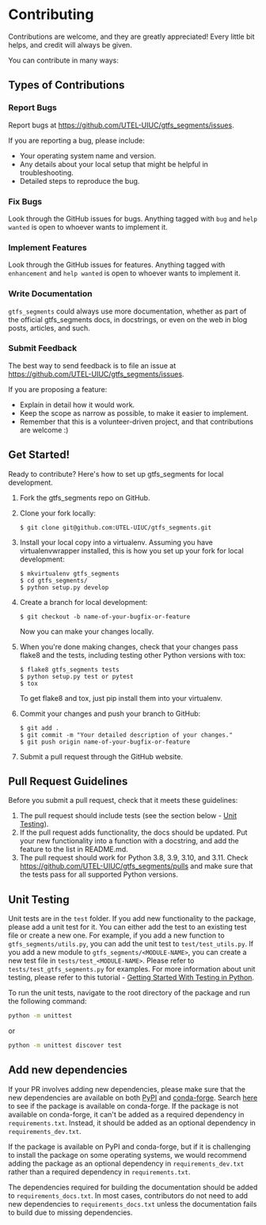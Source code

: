 # Contributing

Contributions are welcome, and they are greatly appreciated! Every
little bit helps, and credit will always be given.

You can contribute in many ways:

## Types of Contributions

### Report Bugs

Report bugs at <https://github.com/UTEL-UIUC/gtfs_segments/issues>.

If you are reporting a bug, please include:

-   Your operating system name and version.
-   Any details about your local setup that might be helpful in troubleshooting.
-   Detailed steps to reproduce the bug.

### Fix Bugs

Look through the GitHub issues for bugs. Anything tagged with `bug` and
`help wanted` is open to whoever wants to implement it.

### Implement Features

Look through the GitHub issues for features. Anything tagged with
`enhancement` and `help wanted` is open to whoever wants to implement it.

### Write Documentation

`gtfs_segments` could always use more documentation,
whether as part of the official gtfs_segments docs,
in docstrings, or even on the web in blog posts, articles, and such.

### Submit Feedback

The best way to send feedback is to file an issue at
<https://github.com/UTEL-UIUC/gtfs_segments/issues>.

If you are proposing a feature:

-   Explain in detail how it would work.
-   Keep the scope as narrow as possible, to make it easier to implement.
-   Remember that this is a volunteer-driven project, and that contributions are welcome :)

## Get Started!

Ready to contribute? Here's how to set up gtfs_segments for local development.

1.  Fork the gtfs_segments repo on GitHub.

2.  Clone your fork locally:

    ```shell
    $ git clone git@github.com:UTEL-UIUC/gtfs_segments.git
    ```

3.  Install your local copy into a virtualenv. Assuming you have
    virtualenvwrapper installed, this is how you set up your fork for
    local development:

    ```shell
    $ mkvirtualenv gtfs_segments
    $ cd gtfs_segments/
    $ python setup.py develop
    ```

4.  Create a branch for local development:

    ```shell
    $ git checkout -b name-of-your-bugfix-or-feature
    ```

    Now you can make your changes locally.

5.  When you're done making changes, check that your changes pass flake8
    and the tests, including testing other Python versions with tox:

    ```shell
    $ flake8 gtfs_segments tests
    $ python setup.py test or pytest
    $ tox
    ```

    To get flake8 and tox, just pip install them into your virtualenv.

6.  Commit your changes and push your branch to GitHub:

    ```shell
    $ git add .
    $ git commit -m "Your detailed description of your changes."
    $ git push origin name-of-your-bugfix-or-feature
    ```

7.  Submit a pull request through the GitHub website.

## Pull Request Guidelines

Before you submit a pull request, check that it meets these guidelines:

1.  The pull request should include tests (see the section below - [Unit Testing](#unit-testing)).
2.  If the pull request adds functionality, the docs should be updated.
    Put your new functionality into a function with a docstring, and add
    the feature to the list in README.md.
3.  The pull request should work for Python 3.8, 3.9, 3.10, and 3.11. Check <https://github.com/UTEL-UIUC/gtfs_segments/pulls> and make sure that the tests pass for all
    supported Python versions.

## Unit Testing

Unit tests are in the `test` folder. If you add new functionality to the package, please add a unit test for it. You can either add the test to an existing test file or create a new one. For example, if you add a new function to `gtfs_segments/utils.py`, you can add the unit test to `test/test_utils.py`. If you add a new module to `gtfs_segments/<MODULE-NAME>`, you can create a new test file in `tests/test_<MODULE-NAME>`. Please refer to `tests/test_gtfs_segments.py` for examples. For more information about unit testing, please refer to this tutorial - [Getting Started With Testing in Python](https://realpython.com/python-testing/).

To run the unit tests, navigate to the root directory of the package and run the following command:
```bash
python -m unittest
```
or 
```bash
python -m unittest discover test
```

## Add new dependencies

If your PR involves adding new dependencies, please make sure that the new dependencies are available on both [PyPI](https://pypi.org/) and [conda-forge](https://conda-forge.org/). Search [here](https://conda-forge.org/feedstock-outputs/) to see if the package is available on conda-forge. If the package is not available on conda-forge, it can't be added as a required dependency in `requirements.txt`. Instead, it should be added as an optional dependency in `requirements_dev.txt`.

If the package is available on PyPI and conda-forge, but if it is challenging to install the package on some operating systems, we would recommend adding the package as an optional dependency in `requirements_dev.txt` rather than a required dependency in `requirements.txt`.

The dependencies required for building the documentation should be added to `requirements_docs.txt`. In most cases, contributors do not need to add new dependencies to `requirements_docs.txt` unless the documentation fails to build due to missing dependencies.
